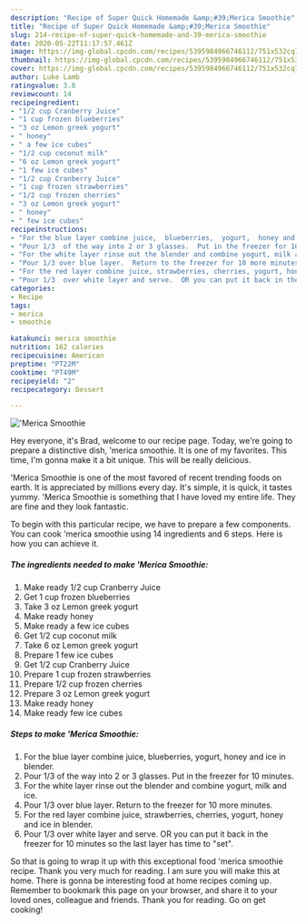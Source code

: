 ```yaml
---
description: "Recipe of Super Quick Homemade &amp;#39;Merica Smoothie"
title: "Recipe of Super Quick Homemade &amp;#39;Merica Smoothie"
slug: 214-recipe-of-super-quick-homemade-and-39-merica-smoothie
date: 2020-05-22T11:17:57.461Z
image: https://img-global.cpcdn.com/recipes/5395984966746112/751x532cq70/merica-smoothie-recipe-main-photo.jpg
thumbnail: https://img-global.cpcdn.com/recipes/5395984966746112/751x532cq70/merica-smoothie-recipe-main-photo.jpg
cover: https://img-global.cpcdn.com/recipes/5395984966746112/751x532cq70/merica-smoothie-recipe-main-photo.jpg
author: Luke Lamb
ratingvalue: 3.8
reviewcount: 14
recipeingredient:
- "1/2 cup Cranberry Juice"
- "1 cup frozen blueberries"
- "3 oz Lemon greek yogurt"
- " honey"
- " a few ice cubes"
- "1/2 cup coconut milk"
- "6 oz Lemon greek yogurt"
- "1 few ice cubes"
- "1/2 cup Cranberry Juice"
- "1 cup frozen strawberries"
- "1/2 cup frozen cherries"
- "3 oz Lemon greek yogurt"
- " honey"
- " few ice cubes"
recipeinstructions:
- "For the blue layer combine juice,  blueberries,  yogurt,  honey and ice in blender."
- "Pour 1/3  of the way into 2 or 3 glasses.  Put in the freezer for 10 minutes."
- "For the white layer rinse out the blender and combine yogurt, milk and ice."
- "Pour 1/3 over blue layer.  Return to the freezer for 10 more minutes."
- "For the red layer combine juice, strawberries, cherries, yogurt, honey and ice in blender."
- "Pour 1/3  over white layer and serve.  OR you can put it back in the freezer for 10 minutes so the last layer has time to &#34;set&#34;."
categories:
- Recipe
tags:
- merica
- smoothie

katakunci: merica smoothie 
nutrition: 162 calories
recipecuisine: American
preptime: "PT22M"
cooktime: "PT49M"
recipeyield: "2"
recipecategory: Dessert

---
```



![&#39;Merica Smoothie](https://img-global.cpcdn.com/recipes/5395984966746112/751x532cq70/merica-smoothie-recipe-main-photo.jpg)

Hey everyone, it's Brad, welcome to our recipe page. Today, we're going to prepare a distinctive dish, &#39;merica smoothie. It is one of my favorites. This time, I'm gonna make it a bit unique. This will be really delicious.



&#39;Merica Smoothie is one of the most favored of recent trending foods on earth. It is appreciated by millions every day. It's simple, it is quick, it tastes yummy. &#39;Merica Smoothie is something that I have loved my entire life. They are fine and they look fantastic.


To begin with this particular recipe, we have to prepare a few components. You can cook &#39;merica smoothie using 14 ingredients and 6 steps. Here is how you can achieve it.

##### The ingredients needed to make &#39;Merica Smoothie:

1. Make ready 1/2 cup Cranberry Juice
1. Get 1 cup frozen blueberries
1. Take 3 oz Lemon greek yogurt
1. Make ready  honey
1. Make ready  a few ice cubes
1. Get 1/2 cup coconut milk
1. Take 6 oz Lemon greek yogurt
1. Prepare 1 few ice cubes
1. Get 1/2 cup Cranberry Juice
1. Prepare 1 cup frozen strawberries
1. Prepare 1/2 cup frozen cherries
1. Prepare 3 oz Lemon greek yogurt
1. Make ready  honey
1. Make ready  few ice cubes




##### Steps to make &#39;Merica Smoothie:

1. For the blue layer combine juice,  blueberries,  yogurt,  honey and ice in blender.
1. Pour 1/3  of the way into 2 or 3 glasses.  Put in the freezer for 10 minutes.
1. For the white layer rinse out the blender and combine yogurt, milk and ice.
1. Pour 1/3 over blue layer.  Return to the freezer for 10 more minutes.
1. For the red layer combine juice, strawberries, cherries, yogurt, honey and ice in blender.
1. Pour 1/3  over white layer and serve.  OR you can put it back in the freezer for 10 minutes so the last layer has time to &#34;set&#34;.




So that is going to wrap it up with this exceptional food &#39;merica smoothie recipe. Thank you very much for reading. I am sure you will make this at home. There is gonna be interesting food at home recipes coming up. Remember to bookmark this page on your browser, and share it to your loved ones, colleague and friends. Thank you for reading. Go on get cooking!
